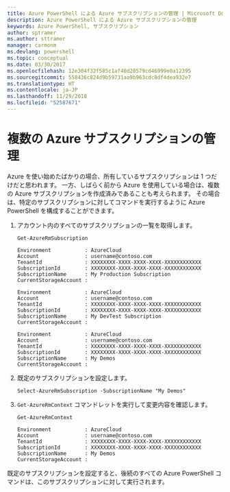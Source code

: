 ```yaml
---
title: Azure PowerShell による Azure サブスクリプションの管理 | Microsoft Docs
description: Azure PowerShell による Azure サブスクリプションの管理
keywords: Azure PowerShell, サブスクリプション
author: sptramer
ms.author: sttramer
manager: carmonm
ms.devlang: powershell
ms.topic: conceptual
ms.date: 03/30/2017
ms.openlocfilehash: 12e304f32f585c1af40d20579cd46999e0a12395
ms.sourcegitcommit: 558436c824d9b59731aa9b963cdc8df4dea932e7
ms.translationtype: HT
ms.contentlocale: ja-JP
ms.lasthandoff: 11/29/2018
ms.locfileid: "52587671"
---
```

# <a name="manage-multiple-azure-subscriptions"></a>複数の Azure サブスクリプションの管理

Azure を使い始めたばかりの場合、所有しているサブスクリプションは 1 つだけだと思われます。 一方、しばらく前から Azure を使用している場合は、複数の Azure サブスクリプションを作成済みであることも考えられます。 その場合は、特定のサブスクリプションに対してコマンドを実行するように Azure PowerShell を構成することができます。

1. アカウント内のすべてのサブスクリプションの一覧を取得します。

    ```powershell-interactive
    Get-AzureRmSubscription
    ```

    ```output
    Environment           : AzureCloud
    Account               : username@contoso.com
    TenantId              : XXXXXXXX-XXXX-XXXX-XXXX-XXXXXXXXXXXX
    SubscriptionId        : XXXXXXXX-XXXX-XXXX-XXXX-XXXXXXXXXXXX
    SubscriptionName      : My Production Subscription
    CurrentStorageAccount :

    Environment           : AzureCloud
    Account               : username@contoso.com
    TenantId              : XXXXXXXX-XXXX-XXXX-XXXX-XXXXXXXXXXXX
    SubscriptionId        : XXXXXXXX-XXXX-XXXX-XXXX-XXXXXXXXXXXX
    SubscriptionName      : My DevTest Subscription
    CurrentStorageAccount :

    Environment           : AzureCloud
    Account               : username@contoso.com
    TenantId              : XXXXXXXX-XXXX-XXXX-XXXX-XXXXXXXXXXXX
    SubscriptionId        : XXXXXXXX-XXXX-XXXX-XXXX-XXXXXXXXXXXX
    SubscriptionName      : My Demos
    CurrentStorageAccount :
    ```

2. 既定のサブスクリプションを設定します。

    ```powershell-interactive
    Select-AzureRmSubscription -SubscriptionName "My Demos"
    ```

3. `Get-AzureRmContext` コマンドレットを実行して変更内容を確認します。

    ```powershell-interactive
    Get-AzureRmContext
    ```

    ```output
    Environment           : AzureCloud
    Account               : username@contoso.com
    TenantId              : XXXXXXXX-XXXX-XXXX-XXXX-XXXXXXXXXXXX
    SubscriptionId        : XXXXXXXX-XXXX-XXXX-XXXX-XXXXXXXXXXXX
    SubscriptionName      : My Demos
    CurrentStorageAccount :
    ```

既定のサブスクリプションを設定すると、後続のすべての Azure PowerShell コマンドは、このサブスクリプションに対して実行されます。

